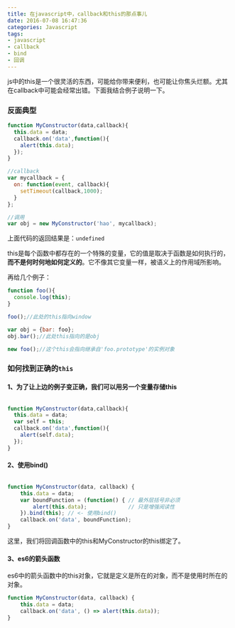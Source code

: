 ```yaml
---
title: 在javascript中，callback和this的那点事儿
date: 2016-07-08 16:47:36
categories: Javascript
tags:
- javascript
- callback
- bind
- 回调
---
```


js中的this是一个很灵活的东西，可能给你带来便利，也可能让你焦头烂额。尤其在callback中可能会经常出错。下面我结合例子说明一下。

### 反面典型
```js
function MyConstructor(data,callback){
  this.data = data;
  callback.on('data',function(){
    alert(this.data);
  });
}

//callback
var mycallback = {
  on: function(event, callback){
    setTimeout(callback,1000);
  }
};

//调用
var obj = new MyConstructor('hao', mycallback);
```
<!-- more -->
上面代码的返回结果是：`undefined`

this是每个函数中都存在的一个特殊的变量，它的值是取决于函数是如何执行的，**而不是何时何地如何定义的**。它不像其它变量一样，被语义上的作用域所影响。

再给几个例子：
```js
function foo(){
  console.log(this);
}

foo();//此处的this指向window

var obj = {bar: foo};
obj.bar();//此处this指向的是obj

new foo();//这个this会指向继承自'foo.prototype'的实例对象
```
### 如何找到正确的`this`

#### 1、为了让上边的例子变正确，我们可以用另一个变量存储this
```js

function MyConstructor(data,callback){
  this.data = data;
  var self = this;
  callback.on('data',function(){
    alert(self.data);
  });
}

```
#### 2、使用bind()

```js

function MyConstructor(data, callback) {
    this.data = data;
    var boundFunction = (function() { // 最外层括号非必须
        alert(this.data);             // 只是增强阅读性
    }).bind(this); // <- 使用bind()
    callback.on('data', boundFunction);
}

```
这里，我们将回调函数中的this和MyConstructor的this绑定了。

#### 3、es6的箭头函数

es6中的箭头函数中的this对象，它就是定义是所在的对象，而不是使用时所在的对象。
```js
function MyConstructor(data, callback) {
    this.data = data;
    callback.on('data', () => alert(this.data));
}
```
